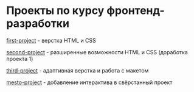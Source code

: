 # Проекты по курсу фронтенд-разработки

[first-project](https://github.com/buc-a/projectsForYandexPracticum/tree/main/first-project) - верстка HTML и CSS

[second-project](https://github.com/buc-a/projectsForYandexPracticum/tree/main/second-project) - разширенные возможности HTML и CSS (доработка проекта 1)

[third-project](https://github.com/buc-a/projectsForYandexPracticum/tree/main/third-project) - адаптивная верстка и работа с макетом

[mesto-project](https://github.com/buc-a/projectsForYandexPracticum/tree/main/mesto-project) - добавление интерактива в свёрстанный проект 
